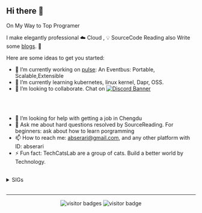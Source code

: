 ## Hi there 👋
On My Way to Top Programer

I make elegantly professional ☁️ Cloud , 💡 SourceCode Reading also Write some [blogs](https://yuque.com/abser). 🌈
 
Here are some ideas to get you started:
- 🔭 I’m currently working on [pulse](https://github.com/silverswords/pulse): An Eventbus: Portable, Scalable,Extensible
- 🌱 I’m currently learning kubernetes, linux kernel, Dapr, OSS. 
- 👯 I’m looking to collaborate. Chat on
[![Discord Banner](https://discord.com/api/guilds/771388143148073040/widget.png?style=banner2)](https://discord.gg/rRwryXfj3u)

<br>


<br>

- 🤔 I’m looking for help with getting a job in Chengdu
- 💬 Ask me about hard questions resolved by SourceReading. For beginners: ask about how to learn porgramming
- 📫 How to reach me: abserari@gmail.com, and any other platform with ID: abserari
- ⚡ Fun fact: TechCatsLab are a group of cats. Build a better world by Technology.


<br>


<details> 
<summary>SIGs</summary> 
  
  - **Dapr 中文社区** (we discuss Dapr and solve the members' problem. Also contributed to Dapr with Participate in meeting\Issues\PRs\Translation) Wechat Group
  - **GitHub Awesome** (Browse GitHub Repo continuously and find libraries that work or are interesting to use. [Publish here](https://www.yuque.com/dimension/githubweekly)) Yuque Group
  - **source reading** (Read the source code and sharing by speech and picture drawing, involve Linux, Kubernetes, Dapr, Istio, Envoy, and dozens of cloud projects.) Yuque Group
  - **Cloud Learning** (An Group to share the cloud info by chatting and publish blogs about cloud learning.)
  
Participate by contacting me with WeChat **abser9216** or other ways.
![](https://i.loli.net/2020/10/01/D9Ryw8Qqn2zHaMK.jpg)
</details> 
<br>
<hr>

<p  align="center">
<img src="https://visitor-badge.laobi.icu/badge?page_id=abserari" alt="visitor badges"/>
<img src="https://komarev.com/ghpvc/?username=abserari&label=Visitors" alt="visitor badge"/>       
</p>
